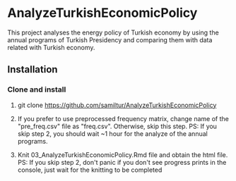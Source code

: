 # AnalyzeTurkishEconomicPolicy

This project analyses the energy policy of Turkish economy by using the annual programs of Turkish Presidency and comparing them with data related with Turkish economy.

## Installation
### Clone and install
1. git clone https://github.com/samiltur/AnalyzeTurkishEconomicPolicy

2. If you prefer to use preprocessed frequency matrix, change name of the "pre_freq.csv" file as "freq.csv". Otherwise, skip this step.
PS: If you skip step 2, you should wait ~1 hour for the analyze of the annual programs. 

3. Knit 03_AnalyzeTurkishEconomicPolicy.Rmd file and obtain the html file.
PS: If you skip step 2, don't panic if you don't see progress prints in the console, just wait for the knitting to be completed
